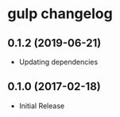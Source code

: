 # gulp changelog

## 0.1.2 (2019-06-21)

- Updating dependencies

## 0.1.0 (2017-02-18)

- Initial Release

